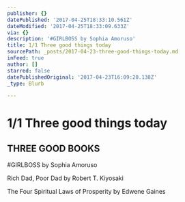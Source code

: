 ```yaml
---
publisher: {}
datePublished: '2017-04-25T18:33:10.561Z'
dateModified: '2017-04-25T18:33:09.633Z'
via: {}
description: '#GIRLBOSS by Sophia Amoruso'
title: 1/1 Three good things today
sourcePath: _posts/2017-04-23-three-good-things-today.md
inFeed: true
author: []
starred: false
datePublishedOriginal: '2017-04-23T16:09:20.138Z'
_type: Blurb

---
```

# 1/1 Three good things today

## THREE GOOD BOOKS

\#GIRLBOSS by Sophia Amoruso

Rich Dad, Poor Dad by Robert T. Kiyosaki

The Four Spiritual Laws of Prosperity by Edwene Gaines
